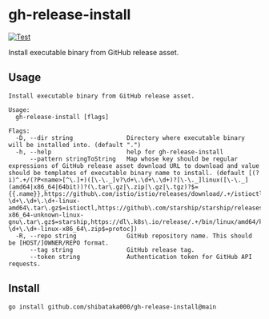 # gh-release-install

[![Test](https://github.com/shibataka000/gh-release-install/actions/workflows/test.yaml/badge.svg)](https://github.com/shibataka000/gh-release-install/actions/workflows/test.yaml)

Install executable binary from GitHub release asset.

## Usage

```
Install executable binary from GitHub release asset.

Usage:
  gh-release-install [flags]

Flags:
  -D, --dir string               Directory where executable binary will be installed into. (default ".")
  -h, --help                     help for gh-release-install
      --pattern stringToString   Map whose key should be regular expressions of GitHub release asset download URL to download and value should be templates of executable binary name to install. (default [(?i)^.+/(?P<name>[^\.]+)([\-\._]v?\d+\.\d+\.\d+)?[\-\._]linux([\-\._](amd64|x86_64|64bit))?(\.tar\.gz|\.zip|\.gz|\.tgz)?$={{.name}},https://github\.com/istio/istio/releases/download/.+/istioctl-\d+\.\d+\.\d+-linux-amd64\.tar\.gz$=istioctl,https://github\.com/starship/starship/releases/download/.+/starship-x86_64-unknown-linux-gnu\.tar\.gz$=starship,https://dl\.k8s\.io/release/.+/bin/linux/amd64/kubectl=kubectl,https://github\.com/protocolbuffers/protobuf/releases/download/.+/protoc-\d+\.\d+-linux-x86_64\.zip$=protoc])
  -R, --repo string              GitHub repository name. This should be [HOST/]OWNER/REPO format.
      --tag string               GitHub release tag.
      --token string             Authentication token for GitHub API requests.
```

## Install

```
go install github.com/shibataka000/gh-release-install@main
```
